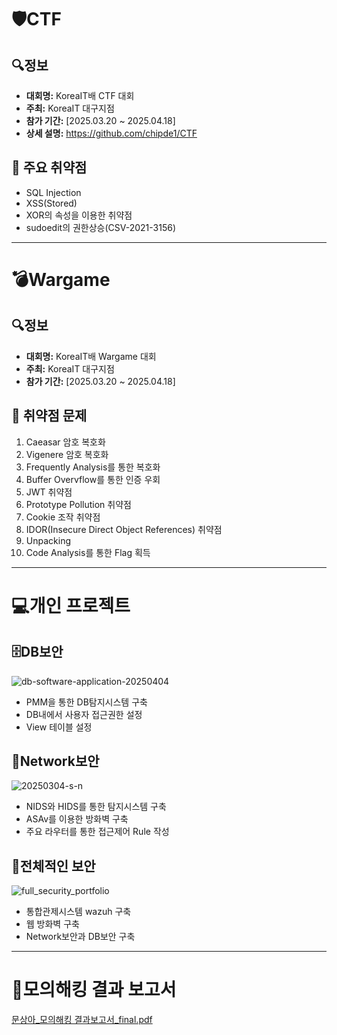 # 🛡CTF

## 🔍정보
- **대회명:** KoreaIT배 CTF 대회
- **주최:** KoreaIT 대구지점
- **참가 기간:** [2025.03.20 ~ 2025.04.18] 
- **상세 설명:** https://github.com/chipde1/CTF
## 🐞	주요 취약점
- SQL Injection
- XSS(Stored)
- XOR의 속성을 이용한 취약점
- sudoedit의 권한상승(CSV-2021-3156)
---
# 💣Wargame
## 🔍정보
- **대회명:** KoreaIT배 Wargame 대회
- **주최:** KoreaIT 대구지점
- **참가 기간:** [2025.03.20 ~ 2025.04.18]

## 🐞 취약점 문제
1. Caeasar 암호 복호화
2. Vigenere 암호 복호화
3. Frequently Analysis를 통한 복호화
4. Buffer Overvflow를 통한 인증 우회
5. JWT 취약점
6. Prototype Pollution 취약점
7. Cookie 조작 취약점
8. IDOR(Insecure Direct Object References) 취약점
9. Unpacking
10. Code Analysis를 통한 Flag 획득
---
# 💻개인 프로젝트
## 🗄️DB보안
![db-software-application-20250404](https://github.com/user-attachments/assets/8b7166af-e821-44c0-9c92-29e7f7aa0620)
- PMM을 통한 DB탐지시스템 구축
- DB내에서 사용자 접근권한 설정
- View 테이블 설정

## 📡Network보안
![20250304-s-n](https://github.com/user-attachments/assets/213c4684-52ac-489e-9c95-8eec279d6a7d)
- NIDS와 HIDS를 통한 탐지시스템 구축
- ASAv를 이용한 방화벽 구축
- 주요 라우터를 통한 접근제어 Rule 작성

## 🧬전체적인 보안
![full_security_portfolio](https://github.com/user-attachments/assets/8dc6783f-1833-499d-9ba6-5a393ba0a629)
- 통합관제시스템 wazuh 구축
- 웹 방화벽 구축
- Network보안과 DB보안 구축
---
# 🎯모의해킹 결과 보고서
[문상아_모의해킹 결과보고서_final.pdf](https://github.com/user-attachments/files/20919939/_._final.pdf)
